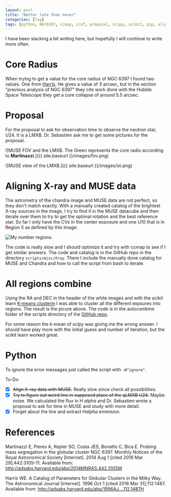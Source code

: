 ```yaml
---
layout: post
title: "Better late than never"
categories: [log]
tags: [python, NGC6397, ccmap, iraf, proposal, scipy, scikit, pip, align]
---
```



I have been slacking a bit writing here, but hopefully I will continue to write more often. 

# Core Radius

When trying to get a value for the core radius of NGC 6397 I found two values. One from [Harris]. He gives a value of 3 arcsec, but in the section "previous analysis of NGC 6397" they cite work done with the Hubble Space Telescope they get a core collapse of around 5.5 arcsec. 


# Proposal

For the proposal to ask for observation time to observe the neutron star, U24. It is a LMXB. Dr. Sebastien ask me to get some pictures for the proposal. 

![MUSE FOV and the LMXB. The Green represents the core radio according to **Martinazzi**.]({{ site.baseurl }}/images/fov.png)

![MUSE view of the LMXB.]({{ site.baseurl }}/images/sii.png)



# Aligning X-ray and MUSE data

The astrometry of the chandra image and MUSE data are not perfect, so they don't match exactly. With a manually created catalog of the brightest X-ray sources in the image, I try to find it in the MUSE datacube and then iterate over them to try to get the optimal rotation and the best reference star. So far I only have the CVs in the center exposure and one U10 that is in Region 5 as defined by this image:

![My number regions](https://raw.githubusercontent.com/manuelmarcano22/muse2016/master/scripts/autocombine/products/musemosaic.pn://raw.githubusercontent.com/manuelmarcano22/muse2016/master/scripts/autocombine/products/musemosaic.png).


The code is really slow and I should optimize it and try with ccmap to see if I get similar answers. The code and catalog is in the GitHub repo in the directory `scripts/misc/Xray`. There I include the manually done catalog for MUSE and Chandra and how to call the script from bash to iterate. 

# All regions combine

Using the RA and DEC in the header of the white images and with the scikit learn [K-means clusterin](http://scikit-learn.org/stable/modules/generated/sklearn.cluster.KMeans.html) I was able to cluster all the different expsures into regions. The result is the picure above. The code is in the autocombine folder of the scripts directory of the [GitHub repo](https://github.com/manuelmarcano22/muse2016/tree/master/scripts/autocombine/executables).

For some reason the k-mean of scipy was giving me the wrong answer. I should have play more with the initial guess and number of iteration, but the scikit learn worked great. 

# Python

To ignore the error messages just called the script with `-W"ignore"`.


To-Do

- [x] ~~Align X-ray data with MUSE.~~ Really slow since check all possibilities.  
- [x] ~~Try to figure out weird line in supposed place of the qLMXB U24.~~ Maybe noise. We calculated the flux in H $alpha$ and Dr. Sebastien wrote a proposal to ask for time in MUSE and study with more detail.  
- [x] Forget about the line and extract H$alpha$ emmision.

# References

Martinazzi E, Pieres A, Kepler SO, Costa JES, Bonatto C, Bica E. Probing mass segregation in the globular cluster NGC 6397. Monthly Notices of the Royal Astronomical Society [Internet]. 2014 Aug 1 [cited 2016 Mar 29];442:3105–11. Available from: http://adsabs.harvard.edu/abs/2014MNRAS.442.3105M

Harris WE. A Catalog of Parameters for Globular Clusters in the Milky Way. The Astronomical Journal [Internet]. 1996 Oct 1 [cited 2016 Mar 31];112:1487. Available from: http://adsabs.harvard.edu/abs/1996AJ....112.1487H


[Martinazzi]: http://adsabs.harvard.edu/abs/2014MNRAS.442.3105M "Martinazzi E, Pieres A, Kepler SO, Costa JES, Bonatto C, Bica E. Probing mass segregation in the globular cluster NGC 6397. Monthly Notices of the Royal Astronomical Society [Internet]. 2014 Aug 1 [cited 2016 Mar 29];442:3105–11. Available from: http://adsabs.harvard.edu/abs/2014MNRAS.442.3105M"

[Harris]: http://adsabs.harvard.edu/abs/1996AJ....112.1487H "Harris WE. A Catalog of Parameters for Globular Clusters in the Milky Way. The Astronomical Journal [Internet]. 1996 Oct 1 [cited 2016 Mar 31];112:1487. Available from: http://adsabs.harvard.edu/abs/1996AJ....112.1487H"
